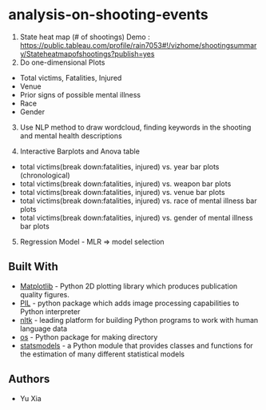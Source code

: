 # analysis-on-shooting-events
1) State heat map (# of shootings)
Demo : https://public.tableau.com/profile/rain7053#!/vizhome/shootingsummary/Stateheatmapofshootings?publish=yes
2) Do one-dimensional Plots
- Total victims, Fatalities, Injured
- Venue
- Prior signs of possible mental illness
- Race
- Gender
3) Use NLP method to draw wordcloud, finding keywords in the shooting and mental health descriptions

4) Interactive Barplots and Anova table
- total victims(break down:fatalities, injured) vs. year bar plots (chronological)
- total victims(break down:fatalities, injured) vs. weapon bar plots
- total victims(break down:fatalities, injured) vs. venue bar plots
- total victims(break down:fatalities, injured) vs. race of mental illness bar plots 
- total victims(break down:fatalities, injured) vs. gender of mental illness bar plots 

5) Regression Model - MLR => model selection

## Built With
* [Matplotlib](https://matplotlib.org/) - Python 2D plotting library which produces publication quality figures.
* [PIL](https://pillow.readthedocs.io/en/stable/) - python package which adds image processing capabilities to Python interpreter
* [nltk](https://www.nltk.org/) - leading platform for building Python programs to work with human language data
* [os](https://docs.python.org/3/library/os.html) - Python package for making directory
* [statsmodels](https://www.statsmodels.org/stable/index.html) -  a Python module that provides classes and functions for the estimation of many different statistical models

## Authors
* Yu Xia
